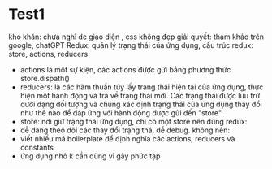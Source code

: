 # Test1

khó khăn: chưa nghĩ dc giao diện , css không đẹp
giải quyết: tham khảo trên google, chatGPT
Redux: quản lý trạng thái của ứng dụng,
cấu trúc redux: store, actions, reducers

- actions là một sự kiện, các actions được gửi bằng phương thức store.dispath()
- reducers: là các hàm thuần túy lấy trạng thái hiện tại của ứng dụng, thực hiện một hành động và trả về trạng thái mới. Các trạng thái được lưu trữ dưới dạng đối tượng và chúng xác định trạng thái của ứng dụng thay đổi như thế nào để đáp ứng với hành động được gửi đến "store".
- store: nơi giữ trạng thái ứng dụng, chỉ có một store
  nên dùng redux:
- dễ dàng theo dõi các thay đổi trạng thá, dễ debug.
  không nên:
- viết nhiều mã boilerplate để định nghĩa các actions, reducers và constants
- ứng dụng nhỏ k cần dùng vì gây phức tạp
